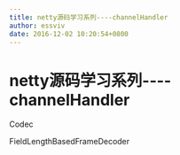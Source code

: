 ```yaml
---
title: netty源码学习系列----channelHandler
author: essviv
date: 2016-12-02 10:20:54+0800
---
```


# netty源码学习系列----channelHandler

Codec

FieldLengthBasedFrameDecoder